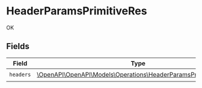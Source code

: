 # HeaderParamsPrimitiveRes

OK


## Fields

| Field                                                                                                                      | Type                                                                                                                       | Required                                                                                                                   | Description                                                                                                                |
| -------------------------------------------------------------------------------------------------------------------------- | -------------------------------------------------------------------------------------------------------------------------- | -------------------------------------------------------------------------------------------------------------------------- | -------------------------------------------------------------------------------------------------------------------------- |
| `headers`                                                                                                                  | [\OpenAPI\OpenAPI\Models\Operations\HeaderParamsPrimitiveHeaders](../../Models/Operations/HeaderParamsPrimitiveHeaders.md) | :heavy_check_mark:                                                                                                         | N/A                                                                                                                        |